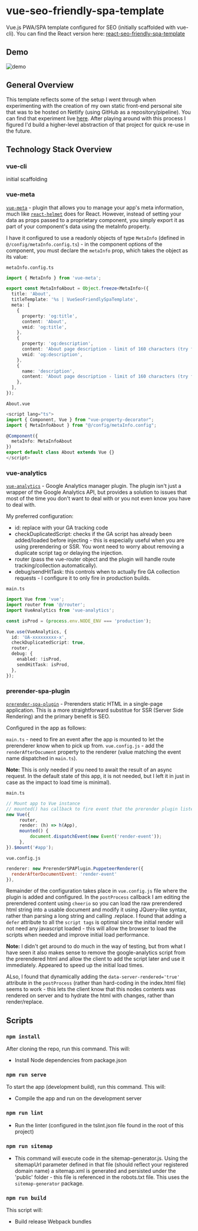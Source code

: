 # vue-seo-friendly-spa-template
Vue.js PWA/SPA template configured for SEO (initially scaffolded with vue-cli). You can find the React version here: [react-seo-friendly-spa-template](https://github.com/based-ghost/react-seo-friendly-spa-template)

## Demo

![demo](./demo/VueSeoFriendlyDemo.gif)

## General Overview
This template reflects some of the setup I went through when experimenting with the creation of my own static front-end personal site that was to be hosted on Netlify (using GitHub as a repository/pipeline). You can find that experiment live [here](https://basedghostdevelopment.com). After playing around with this process I figured I'd build a higher-level abstraction of that project for quick re-use in the future.

## Technology Stack Overview

### vue-cli

initial scaffolding

### vue-meta

[`vue-meta`](https://github.com/nuxt/vue-meta) - plugin that allows you to manage your app's meta information, much like [`react-helmet`](https://github.com/nfl/react-helmet) does for React. However, instead of setting your data as props passed to a proprietary component, you simply export it as part of your component's data using the metaInfo property.
  
I have it configured to use a readonly objects of type `MetaInfo` (defined in `@/config/metaInfo.config.ts`) - in the component options of the component, you must declare the `metaInfo` prop, which takes the object as its value:

`metaInfo.config.ts`
```typescript
import { MetaInfo } from 'vue-meta';

export const MetaInfoAbout = Object.freeze<MetaInfo>({
  title: 'About',
  titleTemplate: '%s | VueSeoFriendlySpaTemplate',
  meta: [
    {
      property: 'og:title',
      content: 'About',
      vmid: 'og:title',
    },
    {
      property: 'og:description',
      content: 'About page description - limit of 160 characters (try for 150-155).',
      vmid: 'og:description',
    },
    {
      name: 'description',
      content: 'About page description - limit of 160 characters (try for 150-155).',
    },
  ],
});
```

`About.vue`
```typescript
<script lang="ts">
import { Component, Vue } from "vue-property-decorator";
import { MetaInfoAbout } from "@/config/metaInfo.config";

@Component({
  metaInfo: MetaInfoAbout
})
export default class About extends Vue {}
</script>
```

### vue-analytics

[`vue-analytics`](https://github.com/MatteoGabriele/vue-analytics) - Google Analytics manager plugin. The plugin isn't just a wrapper of the Google Analytics API, but provides a solution to issues that most of the time you don't want to deal with or you not even know you have to deal with.

My preferred configuration:
- id: replace with your GA tracking code
- checkDuplicatedScript: checks if the GA script has already been added/loaded before injecting - this is especially useful when you are using prerendering or SSR. You wont need to worry about removing a duplicate script tag or delaying the injection.
- router (pass the vue-router object and the plugin will handle route tracking/collection automatically).
- debug/sendHitTask: this controls when to actually fire GA collection requests - I configure it to only fire in production builds.

`main.ts`
```typescript
import Vue from 'vue';
import router from '@/router';
import VueAnalytics from 'vue-analytics';

const isProd = (process.env.NODE_ENV === 'production');

Vue.use(VueAnalytics, {
  id: 'UA-xxxxxxxxx-x',
  checkDuplicatedScript: true,
  router,
  debug: {
    enabled: !isProd,
    sendHitTask: isProd,
  },
});
```

### prerender-spa-plugin

[`prerender-spa-plugin`](https://github.com/chrisvfritz/prerender-spa-plugin) - Prerenders static HTML in a single-page application. This is a more straightforward substitue for SSR (Server Side Rendering) and the primary benefit is SEO.

Configured in the app as follows:

`main.ts` - need to fire an event after the app is mounted to let the prerenderer know when to pick up from. 
`vue.config.js` - add the `renderAfterDocument` property to the renderer (value matching the event name dispatched in `main.ts`).

<strong>Note:</strong> This is only needed if you need to await the result of an async request. In the default state of this app, it is not needed, but I left it in just in case as the impact to load time is minimal).

`main.ts`
```typescript
// Mount app to Vue instance
// mounted() has callback to fire event that the prerender plugin listens for in order to take its snapshot
new Vue({
     router,
     render: (h) => h(App),
     mounted() {
         document.dispatchEvent(new Event('render-event'));
     },
}).$mount('#app');
```

`vue.config.js`
```javascript
renderer: new PrerenderSPAPlugin.PuppeteerRenderer({
  renderAfterDocumentEvent: 'render-event'
}),
```

Remainder of the configuration takes place in `vue.config.js` file where the plugin is added and configured. In the `postProcess` callback I am editing the prerendered content using `cheerio` so you can load the raw prerendered html string into a usable document and modify it using JQuery-like syntax, rather than parsing a long string and calling .replace. I found that adding a `defer` attribute to all the `script tags` is optimal since the initial render will not need any javascript loaded - this will allow the browser to load the scripts when needed and improve initial load performance.

<strong>Note:</strong> I didn't get around to do much in the way of testing, but from what I have seen it also makes sense to remove the google-analytics script from the prerendered html and allow the client to add the script later and use it immediately. Appeared to speed up the initial load times.

 ALso, I found that dynamically adding the `data-server-rendered='true'` attribute in the `postProcess` (rather than hard-coding in the index.html file) seems to work - this lets the client know that this nodes contents was rendered on server and to hydrate the html with changes, rather than render/replace.

## Scripts

### `npm install`

After cloning the repo, run this command.  This will:

- Install Node dependencies from package.json

### `npm run serve`

To start the app (development build), run this command.  This will:

- Compile the app and run on the development server

### `npm run lint`

- Run the linter (configured in the tslint.json file found in the root of this project)

### `npm run sitemap`

- This command will execute code in the sitemap-generator.js. Using the sitemapUrl parameter defined in that file (should reflect your registered domain name) a sitemap.xml is generated and persisted under the 'public' folder - this file is referenced in the robots.txt file. This uses the `sitemap-generator` package.

### `npm run build`

This script will:
 - Build release Webpack bundles
